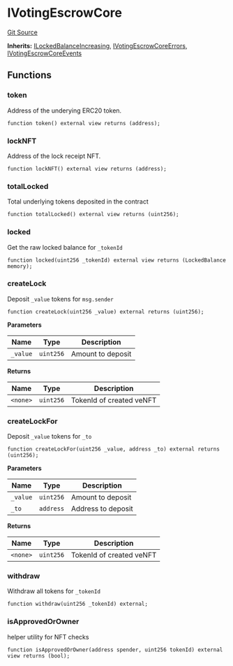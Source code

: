 # IVotingEscrowCore
[Git Source](https://github.com/aragon/ve-governance/blob/d1db1e959d76056114cf52b0b8a3ff8311778151/src/escrow/increasing/interfaces/IVotingEscrowIncreasing.sol)

**Inherits:**
[ILockedBalanceIncreasing](/src/escrow/increasing/interfaces/IVotingEscrowIncreasing.sol/interface.ILockedBalanceIncreasing.md), [IVotingEscrowCoreErrors](/src/escrow/increasing/interfaces/IVotingEscrowIncreasing.sol/interface.IVotingEscrowCoreErrors.md), [IVotingEscrowCoreEvents](/src/escrow/increasing/interfaces/IVotingEscrowIncreasing.sol/interface.IVotingEscrowCoreEvents.md)


## Functions
### token

Address of the underying ERC20 token.


```solidity
function token() external view returns (address);
```

### lockNFT

Address of the lock receipt NFT.


```solidity
function lockNFT() external view returns (address);
```

### totalLocked

Total underlying tokens deposited in the contract


```solidity
function totalLocked() external view returns (uint256);
```

### locked

Get the raw locked balance for `_tokenId`


```solidity
function locked(uint256 _tokenId) external view returns (LockedBalance memory);
```

### createLock

Deposit `_value` tokens for `msg.sender`


```solidity
function createLock(uint256 _value) external returns (uint256);
```
**Parameters**

|Name|Type|Description|
|----|----|-----------|
|`_value`|`uint256`|Amount to deposit|

**Returns**

|Name|Type|Description|
|----|----|-----------|
|`<none>`|`uint256`|TokenId of created veNFT|


### createLockFor

Deposit `_value` tokens for `_to`


```solidity
function createLockFor(uint256 _value, address _to) external returns (uint256);
```
**Parameters**

|Name|Type|Description|
|----|----|-----------|
|`_value`|`uint256`|Amount to deposit|
|`_to`|`address`|Address to deposit|

**Returns**

|Name|Type|Description|
|----|----|-----------|
|`<none>`|`uint256`|TokenId of created veNFT|


### withdraw

Withdraw all tokens for `_tokenId`


```solidity
function withdraw(uint256 _tokenId) external;
```

### isApprovedOrOwner

helper utility for NFT checks


```solidity
function isApprovedOrOwner(address spender, uint256 tokenId) external view returns (bool);
```

